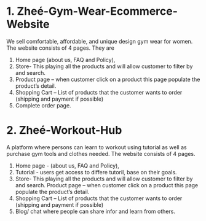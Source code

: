 # 1. Zheé-Gym-Wear-Ecommerce-Website


We sell comfortable, affordable, and unique design gym wear for women. The website consists of 4 pages. They are 
1.  Home page (about us, FAQ and Policy), 
2.  Store- This playing all the products and will allow customer to filter by and search.
3.  Product page – when customer click on a product this page populate the product’s detail.
4.  Shopping Cart – List of products that the customer wants to order (shipping and payment if possible)
5.  Complete order page.

# 2. Zheé-Workout-Hub
A platform where persons can learn to workout using tutorial as well as purchase gym tools and clothes needed. The website consists of 4 pages.
1. Home page - (about us, FAQ and Policy), 
2. Tutorial - users get access to differe tutoril, base on their goals.
3. Store- This playing all the products and will allow customer to filter by and search.
Product page – when customer click on a product this page populate the product’s detail.
4. Shopping Cart – List of products that the customer wants to order (shipping and payment if possible)
5. Blog/ chat where people can share infor and learn from others. 




